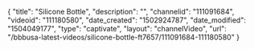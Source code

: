 {
    "title": "Silicone Bottle",
    "description": "",
    "channelid": "111091684",
    "videoid": "111180580",
    "date_created": "1502924787",
    "date_modified": "1504049177",
    "type": "captivate",
    "layout": "channelVideo",
    "url": "\/bbbusa-latest-videos\/silicone-bottle-ft7657\/111091684-111180580"
}